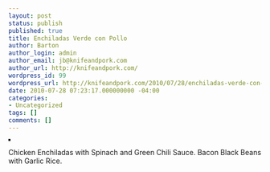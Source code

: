 ```yaml
---
layout: post
status: publish
published: true
title: Enchiladas Verde con Pollo
author: Barton
author_login: admin
author_email: jb@knifeandpork.com
author_url: http://knifeandpork.com/
wordpress_id: 99
wordpress_url: http://knifeandpork.com/2010/07/28/enchiladas-verde-con-pollo/
date: 2010-07-28 07:23:17.000000000 -04:00
categories:
- Uncategorized
tags: []
comments: []
---
```

<p><a href="http://www.flickr.com/photos/phy5ics/4837431053/" title="photo sharing"><img src="http://farm5.static.flickr.com/4124/4837431053_58c4ec3763.jpg" style="border: solid 2px #000000;" alt="" /></a>
</p>
<p>
Chicken Enchiladas with Spinach and Green Chili Sauce. Bacon Black Beans with Garlic Rice.
</p>
